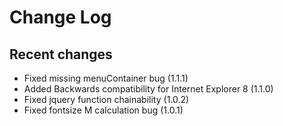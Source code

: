 Change Log
==========

Recent changes
--------------
* Fixed missing menuContainer bug (1.1.1)
* Added Backwards compatibility for Internet Explorer 8 (1.1.0)
* Fixed jquery function chainability (1.0.2)
* Fixed fontsize M calculation bug (1.0.1)